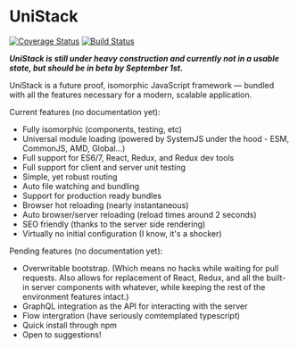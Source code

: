 # UniStack
[![Coverage Status](https://coveralls.io/repos/github/m-a-r-c-e-l-i-n-o/unistack/badge.svg?branch=master)](https://coveralls.io/github/m-a-r-c-e-l-i-n-o/unistack?branch=master)
[![Build Status](https://travis-ci.org/m-a-r-c-e-l-i-n-o/unistack.svg?branch=master)](https://travis-ci.org/m-a-r-c-e-l-i-n-o/unistack)

**_UniStack is still under heavy construction and currently not in a usable state, but should be in beta by September 1st._**

UniStack is a future proof, isomorphic JavaScript framework — bundled with all the features necessary for a modern, scalable application.

Current features (no documentation yet):
- Fully isomorphic (components, testing, etc)
- Universal module loading (powered by SystemJS under the hood - ESM, CommonJS, AMD, Global...)
- Full support for ES6/7, React, Redux, and Redux dev tools
- Full support for client and server unit testing
- Simple, yet robust routing
- Auto file watching and bundling
- Support for production ready bundles
- Browser hot reloading (nearly instantaneous)
- Auto browser/server reloading (reload times around 2 seconds)
- SEO friendly (thanks to the server side rendering)
- Virtually no initial configuration (I know, it's a shocker)

Pending features (no documentation yet):
- Overwritable bootstrap. (Which means no hacks while waiting for pull requests. Also allows for replacement of React, Redux, and all the built-in server components with whatever, while keeping the rest of the environment features intact.)
- GraphQL integration as the API for interacting with the server
- Flow intergration (have seriously comtemplated typescript)
- Quick install through npm
- Open to suggestions!
